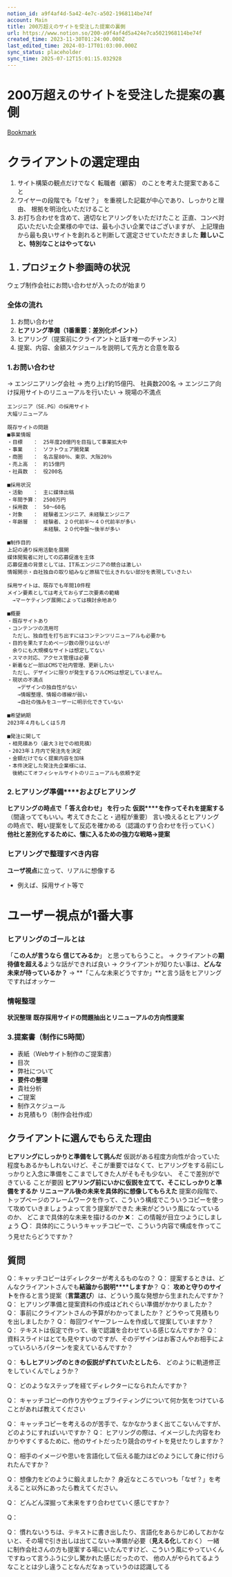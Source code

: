 ```yaml
---
notion_id: a9f4af4d-5a42-4e7c-a502-1968114be74f
account: Main
title: 200万超えのサイトを受注した提案の裏側
url: https://www.notion.so/200-a9f4af4d5a424e7ca5021968114be74f
created_time: 2023-11-30T01:24:00.000Z
last_edited_time: 2024-03-17T01:03:00.000Z
sync_status: placeholder
sync_time: 2025-07-12T15:01:15.032928
---
```

# 200万超えのサイトを受注した提案の裏側

[Bookmark](https://youtu.be/ux6eaBtMG7I?si=8B7s7eyJsTsr__-M)
# クライアントの選定理由
1. サイト構築の観点だけでなく 転職者（顧客） のことを考えた提案であること
1. ワイヤーの段階でも「なぜ？」 を重視した記載が中心であり、しっかりと理由、 根拠を明治化いただけること
1. お打ち合わせを含めて、適切なヒアリングをいただけたこと
正直、コンペ対応いただいた企業様の中では、最も小さい企業ではございますが、
上記理由から最も良いサイトを創れると判断して選定させていただきました
**難しいこと、特別なことはやってない**
## １. プロジェクト参画時の状況
 ウェブ制作会社にお問い合わせが入ったのが始まり
### 全体の流れ
1. お問い合わせ
1. **ヒアリング準備（1番重要：差別化ポイント）**
1. ヒアリング（提案前にクライアントと話す唯一のチャンス）
1. 提案、内容、金額スケジュールを説明して先方と合意を取る
### 1.お問い合わせ
  → エンジニアリング会社
  → 売り上げ約15億円、 社員数200名
  → エンジニア向け採用サイトのリニューアルを行いたい
  → 現場の不満点
  ```plain text
エンジニア（SE.PG）の採用サイト
大幅リニューアル

既存サイトの問題
■事業情報
・目標　　：　25年度20億円を目指して事業拡大中
・事業　　：　ソフトウェア開発業
・商圏　　：　名古屋80％、東京、大阪20％
・売上高　：　約15億円
・社員数　：　役200名

■採用状況
・活動　　：　主に媒体出稿
・年間予算：　2500万円
・採用数　：　50〜60名
・対象　　：　経験者エンジニア、未経験エンジニア
・年齢層　：　経験者、２０代前半～４０代前半が多い
　　　　　　　未経験、２０代中盤〜後半が多い

■制作目的
上記の通り採用活動を展開
媒体閲覧者に対しての応募促進を主体
応募促進の背景としては、IT系エンジニアの競合は激しい
情報開示・自社独自の取り組みなど原稿で伝えきれない部分を表現していきたい

採用サイトは、既存でも年間10件程
メイン要素としては考えておらず二次要素の範疇
　→マーケティング展開によっては検討余地あり

■概要
・既存サイトあり
・コンテンツの流用可
　ただし、独自性を打ち出すにはコンテンツリニューアルも必要かも
・目的を果たすためページ数の限りはないが
　余りにも大規模なサイトは想定してない
・スマホ対応、アクセス管理は必要
・新着など一部はCMSで社内管理、更新したい
　ただし、デザインに限りが発生するフルCMSは想定していません。
・現状の不満点
　　→デザインの独自性がない
　　→情報整理、情報の導線が弱い
　　→自社の強みをユーザーに明示化できていない

■希望納期
2023年４月もしくは５月

■発注に関して
・相見積あり（最大３社での相見積）
・2023年１月内で発注先を決定
・金額だけでなく提案内容を加味
・本件決定した発注先企業様には、
　後続にてオフィシャルサイトのリニューアルも依頼予定

  ```
  
### **2.ヒアリング準備****およびヒアリング**
  **ヒアリングの時点で「 答え合わせ」 を行った**
  **仮説****を作ってそれを提案する**（間違っててもいい。考えてきたこと・過程が重要）
  言い換えるとヒアリングの時点で、軽い提案をして反応を確かめる（認識のすり合わせを行っていく）
  **他社と差別化するために、懐に入るための強力な戦略→提案**
  
  ### ヒアリングで整理すべき内容
  **ユーザ視点**に立って、リアルに想像する
  
  - 例えば、採用サイト等で
  # ユーザー視点が1番大事
  ### ヒアリングのゴールとは
  「**この人が言うなら 信じてみるか**」 と思ってもらうこと。
  → クライアントの**期待値を超える**ような話ができれば良い
  → クライアントが知りたい事は、**どんな未来が待っているか？**
  → **「こんな未来どうですか」**と言う話をヒアリングですればオッケー
  ### 情報整理
  **状況整理**
  **既存採用サイドの問題抽出とリニューアルの方向性提案**
  
### 3.提案書（制作に5時間）
  - 表紙（Webサイト制作のご提案書）
  - 目次
  - 弊社について
  - **要件の整理**
  - 貴社分析
  - ご提案
  - 制作スケジュール
  - お見積もり（制作会社作成）
  
## クライアントに選んでもらえた理由
**ヒアリングにしっかりと準備をして挑んだ**
  仮説がある程度方向性が合っていた程度もあるかもしれないけど、そこが重要ではなくて、ヒアリングをする前にしっかりと入念に準備をここまでしてきた人がそもそも少ない、 そこで差別ができている ことが要因
  **ヒアリング前にいかに仮説を立てて、そこにしっかりと準備をするか**
**リニューアル後の未来を具体的に想像してもらえた**
  提案の段階で、トップページのフレームワークを作って、こういう構成でこういうコピーを使って攻めていきましょうよって言う提案ができた
未来がどういう風になっているのか、 どこまで具体的な未来を描けるのか
  ❌： この情報が目立つようにしましょう
  ⭕️： 具体的にこういうキャッチコピーで、こういう内容で構成を作ってこう見せたらどうですか？
## 質問
  Q：キャッチコピーはディレクターが考えるものなの？
  Q： 提案するときは、どんなクライアントさんでも**結論から説明****しますか**？
  Q： **攻めと守りのサイト**を作ると言う提案（**言葉選び**）は、どういう風な発想から生まれたんですか？
  Q： ヒアリング準備と提案資料の作成はどれぐらい準備がかかりましたか？
  Q： 事前にクライアントさんの予算がわかってましたか？ どうやって見積もりを出しましたか？
  Q： 毎回ワイヤーフレームを作成して提案していますか？
  Q： テキストは仮定で作って、後で認識を合わせている感じなんですか？
  Q： 資料スライドはとても見やすいのですが、そのデザインはお客さんやお相手によっていろいろパターンを変えているんですか？
  
  Q： **もしヒアリングのときの仮説がずれていたとしたら**、 どのように軌道修正をしていくんでしょうか？
  
  Q： どのようなステップを経てディレクターになられたんですか？
  
  Q： キャッチコピーの作り方やウェブライティングについて何か気をつけていることがあれば教えてください
  
  Q： キャッチコピーを考えるのが苦手で、なかなかうまく出てこないんですが、どのようにすればいいですか？
  Q： ヒアリングの際は、イメージした内容をわかりやすくするために、他のサイトだったり競合のサイトを見せたりしますか？
  
  Q： 相手のイメージや思いを言語化して伝える能力はどのようにして身に付けられたんですか？
  
  Q： 想像力をどのように鍛えましたか？ 身近なところでいつも「なぜ？」を考えること以外にあったら教えてください。
  
  Q： どんどん深掘って未来をすり合わせていく感じですか？
  
  Q： 
  
  Q： 
慣れないうちは、テキストに書き出したり、言語化をあらかじめしておかないと、その場で引き出しは出てこない→準備が必要（**見える化**しておく）
一緒に制作会社さんの方も提案する場にいたんですけど、こういう風にやっていくんですねって言うふうに少し驚かれた感じだったので、 他の人がやられてるようなこととは少し違うことなんだなぁっていうのは認識してる
